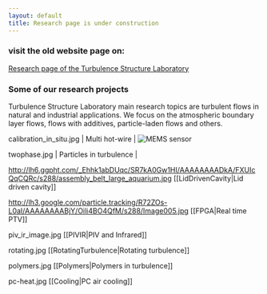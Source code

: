 ```yaml
---
layout: default
title: Research page is under construction
---
```


### visit the old website page on:

[Research page of the Turbulence Structure Laboratory](http://www.eng.tau.ac.il/~alexlib/efdl/pmwiki.php?n=Research.Research)




### Some of our research projects

Turbulence Structure Laboratory main research topics are turbulent flows in natural and industrial applications. We focus on the atmospheric boundary layer flows, flows with additives, particle-laden flows and others. 


calibration_in_situ.jpg | Multi hot-wire   |
![MEMS sensor](https://lh5.googleusercontent.com/-mWCPTnbqlrk/TfKL2F7-THI/AAAAAAAALWU/gcfHpSUpDYA/s288/P1010129.JPG "MEMS sensor")


twophase.jpg  | Particles in turbulence |

http://lh6.ggpht.com/_Ehhk1abDUqc/SR7kA0Gw1HI/AAAAAAAADkA/FXUIcQqCQRc/s288/assembly_belt_large_aquarium.jpg [[LidDrivenCavity|Lid driven cavity]]
 

http://lh3.google.com/particle.tracking/R72ZOs-L0aI/AAAAAAAABjY/Oili4BO4QfM/s288/Image005.jpg [[FPGA|Real time PTV]]


piv_ir_image.jpg [[PIVIR|PIV and Infrared]]


rotating.jpg  [[RotatingTurbulence|Rotating turbulence]]

polymers.jpg  [[Polymers|Polymers in turbulence]]

pc-heat.jpg [[Cooling|PC air cooling]]


